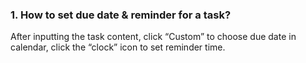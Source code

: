### 1. How to set due date & reminder for a task?
After inputting the task content, click “Custom” to choose due date in calendar, click the “clock” icon to set reminder time.

